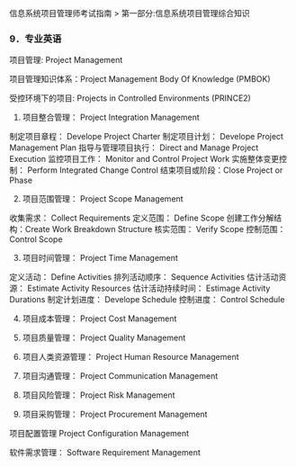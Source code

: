 信息系统项目管理师考试指南 > 第一部分:信息系统项目管理综合知识

### 9．专业英语 

项目管理: Project Management


项目管理知识体系：Project Management Body Of Knowledge (PMBOK)

受控环境下的项目: Projects in Controlled Environments (PRINCE2)


1. 项目整合管理： Project Integration Management

制定项目章程： Develope Project Charter
制定项目计划： Develope Project Management Plan
指导与管理项目执行： Direct and Manage Project Execution
监控项目工作： Monitor and Control Project Work
实施整体变更控制： Perform Integrated Change Control
结束项目或阶段：Close Project or Phase

2. 项目范围管理： Project Scope Management

收集需求： Collect Requirements 
定义范围： Define Scope
创建工作分解结构：Create Work Breakdown Structure
核实范围： Verify Scope
控制范围： Control Scope

3. 项目时间管理： Project Time Management

定义活动： Define Activities
排列活动顺序： Sequence Activities
估计活动资源： Estimate Activity Resources
估计活动持续时间： Estimage Activity Durations
制定计划进度： Develope Schedule
控制进度： Control Schedule

4. 项目成本管理： Project Cost Management


5. 项目质量管理： Project Quality Management

6. 项目人类资源管理： Project Human Resource Management

7. 项目沟通管理： Project Communication Management

8. 项目风险管理： Project Risk Management

9. 项目采购管理： Project Procurement Management 

项目配置管理 Project Configuration Management 

软件需求管理： Software Requirement Management

